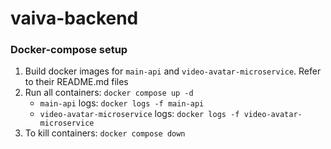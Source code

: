 # vaiva-backend


### Docker-compose setup
1. Build docker images for `main-api` and `video-avatar-microservice`. Refer to their README.md files
2. Run all containers: `docker compose up -d`
    * `main-api` logs: `docker logs -f main-api`
    * `video-avatar-microservice` logs: `docker logs -f video-avatar-microservice`
3. To kill containers: `docker compose down`
